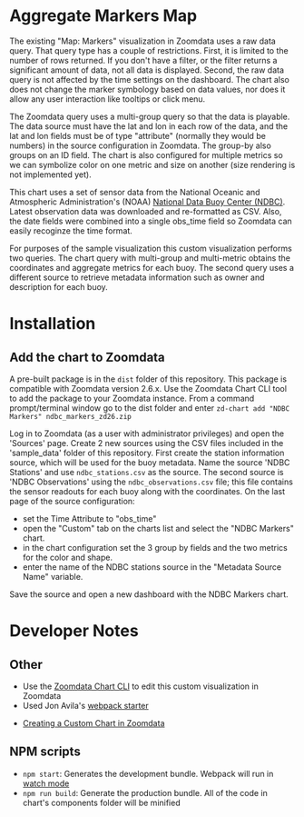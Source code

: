 # Aggregate Markers Map
The existing "Map: Markers" visualization in Zoomdata uses a raw data query. That query type has a couple of restrictions.  First, it is limited to the number of rows returned.  If you don't have a filter, or the filter returns a significant amount of data, not all data is displayed.  Second, the raw data query is not affected by the time settings on the dashboard.  The chart also does not change the marker symbology based on data values, nor does it allow any user interaction like tooltips or click menu.

 The Zoomdata query uses a multi-group query so that the data is playable.  The data source must have the lat and lon in each row of the data, and the lat and lon fields must be of type "attribute" (normally they would be numbers) in the source configuration in Zoomdata.  The group-by also groups on an ID field.  The chart is also configured for multiple metrics so we can symbolize color on one metric and size on another (size rendering is not implemented yet).

 This chart uses a set of sensor data from the National Oceanic and Atmospheric Administration's (NOAA) [National Data Buoy Center (NDBC)](http://www.ndbc.noaa.gov/).  Latest observation data was downloaded and re-formatted as CSV. Also, the date fields were combined into a single obs_time field so Zoomdata can easily recoginze the time format.

 For purposes of the sample visualization this custom visualization performs two queries.  The chart query with multi-group and multi-metric obtains the coordinates and aggregate metrics for each buoy.  The second query uses a different source to retrieve metadata information such as owner and description for each buoy.  

# Installation

## Add the chart to Zoomdata
A pre-built package is in the `dist` folder of this repository.  This package is compatible with Zoomdata version 2.6.x.  Use the Zoomdata Chart CLI tool to add the package to your Zoomdata instance.  From a command prompt/terminal window go to the dist folder and enter
`zd-chart add "NDBC Markers" ndbc_markers_zd26.zip`

Log in to Zoomdata (as a user with administrator privileges) and open the 'Sources' page.  Create 2 new sources using the CSV files included in the 'sample_data' folder of this repository.  First create the station information source, which will be used for the buoy metadata.  Name the source 'NDBC Stations' and use `ndbc_stations.csv` as the source.  The second source is 'NDBC Observations' using the `ndbc_observations.csv` file; this file contains the sensor readouts for each buoy along with the coordinates.  On the last page of the source configuration:
* set the Time Attribute to "obs_time"
* open the "Custom" tab on the charts list and select the "NDBC Markers" chart.  
* in the chart configuration set the 3 group by fields and the two metrics for the color and shape.  
* enter the name of the NDBC stations source in the "Metadata Source Name" variable.

Save the source and open a new dashboard with the NDBC Markers chart.

 # Developer Notes

## Other
* Use the [Zoomdata Chart CLI](https://github.com/jonavila/zoomdata-chart-cli) to edit this custom visualization in Zoomdata
* Used Jon Avila's [webpack starter](https://github.com/jonavila/zoomdata-chart-webpack-starter)
- [Creating a Custom Chart in Zoomdata](https://www.zoomdata.com/docs/2.6/creating-a-custom-chart-template.html)


## NPM scripts
 - `npm start`: Generates the development bundle. Webpack will run in [watch mode](https://webpack.js.org/configuration/watch/)
 - `npm run build`: Generate the production bundle. All of the code in chart's components folder will be minified



